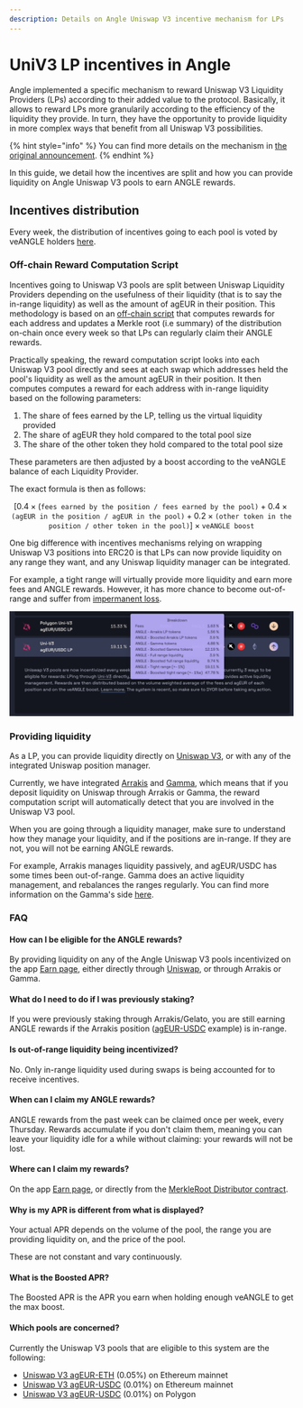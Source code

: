 ```yaml
---
description: Details on Angle Uniswap V3 incentive mechanism for LPs
---
```


# UniV3 LP incentives in Angle

Angle implemented a specific mechanism to reward Uniswap V3 Liquidity Providers (LPs) according to their added value to the protocol. Basically, it allows to reward LPs more granularily according to the efficiency of the liquidity they provide. In turn, they have the opportunity to provide liquidity in more complex ways that benefit from all Uniswap V3 possibilities.

{% hint style="info" %}
You can find more details on the mechanism in [the original announcement](https://blog.angle.money/a-new-incentivization-mechanism-for-uniswap-v3-liquidity-8ce32fa611b1).
{% endhint %}

In this guide, we detail how the incentives are split and how you can provide liquidity on Angle Uniswap V3 pools to earn ANGLE rewards.

## Incentives distribution

Every week, the distribution of incentives going to each pool is voted by veANGLE holders [here](https://app.angle.money/#/gauge).

### Off-chain Reward Computation Script

Incentives going to Uniswap V3 pools are split between Uniswap Liquidity Providers depending on the usefulness of their liquidity (that is to say the in-range liquidity) as well as the amount of agEUR in their position. This methodology is based on an [off-chain script](https://gist.github.com/Picodes/0b738ec92f7bd72ec6e77ffdf5d1c5e2) that computes rewards for each address and updates a Merkle root (i.e summary) of the distribution on-chain once every week so that LPs can regularly claim their ANGLE rewards.

Practically speaking, the reward computation script looks into each Uniswap V3 pool directly and sees at each swap which addresses held the pool's liquidity as well as the amount agEUR in their position. It then computes computes a reward for each address with in-range liquidity based on the following parameters:

1. The share of fees earned by the LP, telling us the virtual liquidity provided
2. The share of agEUR they hold compared to the total pool size
3. The share of the other token they hold compared to the total pool size

These parameters are then adjusted by a boost according to the veANGLE balance of each Liquidity Provider.

The exact formula is then as follows:

$$
[0.4 \times(\texttt{fees earned by the position / fees earned by the pool)}+ 0.4 \times
\texttt{(agEUR in the position / agEUR in the pool)}+ 0.2 \times \texttt{(other token in the position / other token in the pool)}] \times \texttt{veANGLE boost}
$$

One big difference with incentives mechanisms relying on wrapping Uniswap V3 positions into ERC20 is that LPs can now provide liquidity on any range they want, and any Uniswap liquidity manager can be integrated.

For example, a tight range will virtually provide more liquidity and earn more fees and ANGLE rewards. However, it has more chance to become out-of-range and suffer from [impermanent loss](https://www.youtube.com/watch?v=8XJ1MSTEuU0).

![UniV3 LP on Angle](./../../.gitbook/assets/uniV3-lp.png)

### Providing liquidity

As a LP, you can provide liquidity directly on [Uniswap V3](https://app.uniswap.org/#/add/), or with any of the integrated Uniswap position manager.

Currently, we have integrated [Arrakis](https://www.arrakis.finance/) and [Gamma](https://www.gamma.xyz/), which means that if you deposit liquidity on Uniswap through Arrakis or Gamma, the reward computation script will automatically detect that you are involved in the Uniswap V3 pool.

When you are going through a liquidity manager, make sure to understand how they manage your liquidity, and if the positions are in-range. If they are not, you will not be earning ANGLE rewards.

For example, Arrakis manages liquidity passively, and agEUR/USDC has some times been out-of-range. Gamma does an active liquidity management, and rebalances the ranges regularly. You can find more information on the Gamma's side [here](https://twitter.com/GammaStrategies/status/1571865274076352512?s=20&t=PtrXjbL4ViqYiUgC85q-Zg).

### FAQ

#### How can I be eligible for the ANGLE rewards?

By providing liquidity on any of the Angle Uniswap V3 pools incentivized on the app [Earn page](https://app.angle.money/#/earn), either directly through [Uniswap](https://app.uniswap.org/#/add/), or through Arrakis or Gamma.

#### What do I need to do if I was previously staking?

If you were previously staking through Arrakis/Gelato, you are still earning ANGLE rewards if the Arrakis position ([agEUR-USDC](https://beta.arrakis.finance/vaults/1/0xEDECB43233549c51CC3268b5dE840239787AD56c) example) is in-range.

#### Is out-of-range liquidity being incentivized?

No. Only in-range liquidity used during swaps is being accounted for to receive incentives.

#### When can I claim my ANGLE rewards?

ANGLE rewards from the past week can be claimed once per week, every Thursday. Rewards accumulate if you don't claim them, meaning you can leave your liquidity idle for a while without claiming: your rewards will not be lost.

#### Where can I claim my rewards?

On the app [Earn page](https://app.angle.money/#/earn), or directly from the [MerkleRoot Distributor contract](https://etherscan.io/address/0x5a93D504604fB57E15b0d73733DDc86301Dde2f1).

#### Why is my APR is different from what is displayed?

Your actual APR depends on the volume of the pool, the range you are providing liquidity on, and the price of the pool.

These are not constant and vary continuously.

#### What is the Boosted APR?

The Boosted APR is the APR you earn when holding enough veANGLE to get the max boost.

#### Which pools are concerned?

Currently the Uniswap V3 pools that are eligible to this system are the following:

- [Uniswap V3 agEUR-ETH](https://info.uniswap.org/#/pools/0x8db1b906d47dfc1d84a87fc49bd0522e285b98b9) (0.05%) on Ethereum mainnet
- [Uniswap V3 agEUR-USDC](https://info.uniswap.org/#/pools/0x735a26a57a0a0069dfabd41595a970faf5e1ee8b) (0.01%) on Ethereum mainnet
- [Uniswap V3 agEUR-USDC](https://info.uniswap.org/#/polygon/pools/0x3fa147d6309abeb5c1316f7d8a7d8bd023e0cd80) (0.01%) on Polygon
